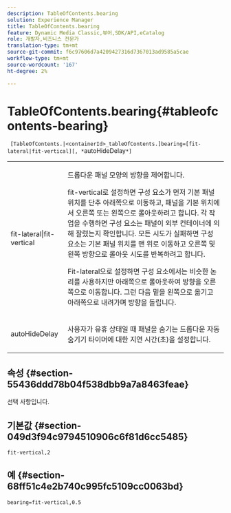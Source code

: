 ```yaml
---
description: TableOfContents.bearing
solution: Experience Manager
title: TableOfContents.bearing
feature: Dynamic Media Classic,뷰어,SDK/API,eCatalog
role: 개발자,비즈니스 전문가
translation-type: tm+mt
source-git-commit: f6c97606d7a4209427316d7367013ad9585a5cae
workflow-type: tm+mt
source-wordcount: '167'
ht-degree: 2%

---
```



# TableOfContents.bearing{#tableofcontents-bearing}

` [TableOfContents.|<containerId>_tableOfContents.]bearing=[fit-lateral|fit-vertical][, *`autoHideDelay`*]`

<table id="table_5151E6EA076C4AAD8D952A09E1F17C44"> 
 <tbody> 
  <tr> 
   <td> <p> <span class="codeph"> fit-lateral|fit-vertical</span> </p> </td> 
   <td> <p> 드롭다운 패널 모양의 방향을 제어합니다. </p> <p><span class="codeph"> fit-vertical</span>로 설정하면 구성 요소가 먼저 기본 패널 위치를 단추 아래쪽으로 이동하고, 패널을 기본 위치에서 오른쪽 또는 왼쪽으로 롤아웃하려고 합니다. 각 작업을 수행하면 구성 요소는 패널이 외부 컨테이너에 의해 잘렸는지 확인합니다. 모든 시도가 실패하면 구성 요소는 기본 패널 위치를 맨 위로 이동하고 오른쪽 및 왼쪽 방향으로 롤아웃 시도를 반복하려고 합니다. </p> <p><span class="codeph"> Fit-lateral</span>으로 설정하면 구성 요소에서는 비슷한 논리를 사용하지만 아래쪽으로 롤아웃하여 방향을 오른쪽으로 이동합니다. 그런 다음 밑을 왼쪽으로 옮기고 아래쪽으로 내려가며 방향을 돌립니다. </p> </td> 
  </tr> 
  <tr> 
   <td> <p> <span class="codeph"><span class="varname"> autoHideDelay</span></span> </p> </td> 
   <td> <p> 사용자가 유휴 상태일 때 패널을 숨기는 드롭다운 자동 숨기기 타이머에 대한 지연 시간(초)을 설정합니다. </p> </td> 
  </tr> 
 </tbody> 
</table>

## 속성 {#section-55436ddd78b04f538dbb9a7a8463feae}

선택 사항입니다.

## 기본값 {#section-049d3f94c9794510906c6f81d6cc5485}

`fit-vertical,2`

## 예 {#section-68ff51c4e2b740c995fc5109cc0063bd}

`bearing=fit-vertical,0.5`
